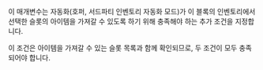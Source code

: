 이 매개변수는 자동화(호퍼, 서드파티 인벤토리 자동화 모드)가 이 블록의 인벤토리에서 선택한 슬롯의 아이템을 가져갈 수 있도록 하기 위해 충족해야 하는 추가 조건을 지정합니다.

이 조건은 아이템을 가져갈 수 있는 슬롯 목록과 함께 확인되므로, 두 조건이 모두 충족되어야 합니다.